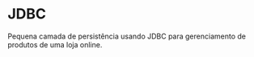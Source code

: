 # JDBC
Pequena camada de persistência usando JDBC para gerenciamento de produtos de uma loja online.
